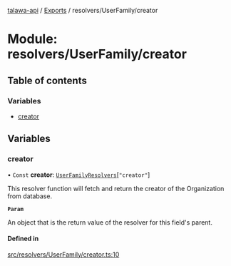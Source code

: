 [talawa-api](../README.md) / [Exports](../modules.md) / resolvers/UserFamily/creator

# Module: resolvers/UserFamily/creator

## Table of contents

### Variables

- [creator](resolvers_UserFamily_creator.md#creator)

## Variables

### creator

• `Const` **creator**: [`UserFamilyResolvers`](types_generatedGraphQLTypes.md#userfamilyresolvers)[``"creator"``]

This resolver function will fetch and return the creator of the Organization from database.

**`Param`**

An object that is the return value of the resolver for this field's parent.

#### Defined in

[src/resolvers/UserFamily/creator.ts:10](https://github.com/adi790uu/talawa-api/blob/5146430/src/resolvers/UserFamily/creator.ts#L10)
